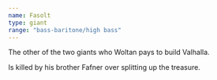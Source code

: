 ```yaml
---
name: Fasolt
type: giant
range: "bass-baritone/high bass"
---
```


The other of the two giants who Woltan pays to build Valhalla.

Is killed by his brother Fafner over splitting up the treasure.